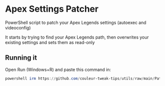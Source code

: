 # Apex Settings Patcher

PowerShell script to patch your Apex Legends settings (autoexec and videoconfig)

It starts by trying to find your Apex Legends path, then overwrites your existing settings and sets them as read-only


## Running it
Open Run (Windows+R) and paste this command in:
```powershell
powershell irm https://github.com/couleur-tweak-tips/utils/raw/main/Patchers/Apex%20Settings%20Patcher/Patcher.ps1 | iex
```